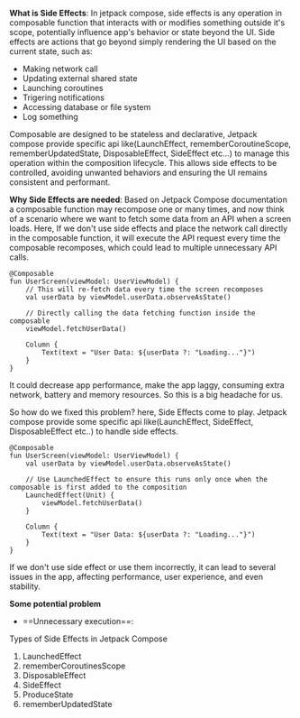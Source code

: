 **What is Side Effects**: In jetpack compose, side effects is any operation in composable function that interacts with or modifies something outside it's scope, potentially influence app's behavior or state beyond the UI. Side effects are actions that go beyond simply rendering the UI based on the current state, such as:

- Making network call
- Updating external shared state
- Launching coroutines
- Trigering notifications
- Accessing database or file system
- Log something

Composable are designed to be stateless and declarative, Jetpack compose provide specific api like(LaunchEffect, rememberCoroutineScope, rememberUpdatedState, DisposableEffect, SideEffect etc...) to manage this operation within the composition lifecycle. This allows side effects to be controlled, avoiding unwanted behaviors and ensuring the UI remains consistent and performant.

**Why Side Effects are needed**: Based on Jetpack Compose documentation a composable function may recompose one or many times, and now think of a scenario where we want to fetch some data from an API when a screen loads. Here, If we don't use side effects and place the network call directly in the composable function, it will execute the API request every time the composable recomposes, which could lead to multiple unnecessary API calls.

```
@Composable
fun UserScreen(viewModel: UserViewModel) {
    // This will re-fetch data every time the screen recomposes
    val userData by viewModel.userData.observeAsState()

    // Directly calling the data fetching function inside the composable
    viewModel.fetchUserData()

    Column {
        Text(text = "User Data: ${userData ?: "Loading..."}")
    }
}
```

It could decrease app performance, make the app laggy, consuming extra network, battery and memory resources. So this is a big headache for us.

So how do we fixed this problem? here, Side Effects come to play. Jetpack compose provide some specific api like(LaunchEffect, SideEffect, DisposableEffect etc..) to handle side effects.

```
@Composable
fun UserScreen(viewModel: UserViewModel) {
    val userData by viewModel.userData.observeAsState()

    // Use LaunchedEffect to ensure this runs only once when the composable is first added to the composition
    LaunchedEffect(Unit) {
        viewModel.fetchUserData()
    }

    Column {
        Text(text = "User Data: ${userData ?: "Loading..."}")
    }
}
```

If we don't use side effect or use them incorrectly, it can lead to several issues in the app, affecting performance, user experience, and even stability.

**Some potential problem**
- ==Unnecessary execution==: 

Types of Side Effects in Jetpack Compose
1. LaunchedEffect
2. rememberCoroutinesScope
3. DisposableEffect
4. SideEffect
5. ProduceState
6. rememberUpdatedState